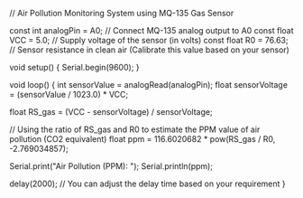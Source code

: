 // Air Pollution Monitoring System using MQ-135 Gas Sensor

const int analogPin = A0; // Connect MQ-135 analog output to A0
const float VCC = 5.0; // Supply voltage of the sensor (in volts)
const float R0 = 76.63; // Sensor resistance in clean air (Calibrate this value based on your sensor)

void setup() {
  Serial.begin(9600);
}

void loop() {
  int sensorValue = analogRead(analogPin);
  float sensorVoltage = (sensorValue / 1023.0) * VCC;
  
  float RS_gas = (VCC - sensorVoltage) / sensorVoltage;
  
  // Using the ratio of RS_gas and R0 to estimate the PPM value of air pollution (CO2 equivalent)
  float ppm = 116.6020682 * pow(RS_gas / R0, -2.769034857);
  
  Serial.print("Air Pollution (PPM): ");
  Serial.println(ppm);
  
  delay(2000); // You can adjust the delay time based on your requirement
}
